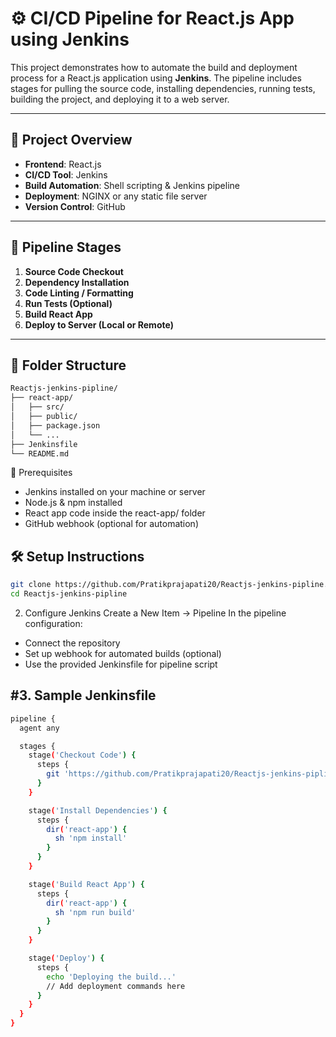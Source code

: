 # ⚙️ CI/CD Pipeline for React.js App using Jenkins

This project demonstrates how to automate the build and deployment process for a React.js application using **Jenkins**. The pipeline includes stages for pulling the source code, installing dependencies, running tests, building the project, and deploying it to a web server.

---

## 🚀 Project Overview

- **Frontend**: React.js  
- **CI/CD Tool**: Jenkins  
- **Build Automation**: Shell scripting & Jenkins pipeline  
- **Deployment**: NGINX or any static file server  
- **Version Control**: GitHub

---

## 🧱 Pipeline Stages

1. **Source Code Checkout**
2. **Dependency Installation**
3. **Code Linting / Formatting**
4. **Run Tests (Optional)**
5. **Build React App**
6. **Deploy to Server (Local or Remote)**

---

## 📂 Folder Structure

```bash
Reactjs-jenkins-pipline/
├── react-app/
│   ├── src/
│   ├── public/
│   ├── package.json
│   └── ...
├── Jenkinsfile
└── README.md

```

🔧 Prerequisites
  - Jenkins installed on your machine or server
  - Node.js & npm installed
  - React app code inside the react-app/ folder
  - GitHub webhook (optional for automation)

🛠️ Setup Instructions
---
```bash
git clone https://github.com/Pratikprajapati20/Reactjs-jenkins-pipline.git
cd Reactjs-jenkins-pipline
```
2. Configure Jenkins
Create a New Item → Pipeline
In the pipeline configuration:
  - Connect the repository
  - Set up webhook for automated builds (optional)
  - Use the provided Jenkinsfile for pipeline script

#3. Sample Jenkinsfile
---
```bash
pipeline {
  agent any

  stages {
    stage('Checkout Code') {
      steps {
        git 'https://github.com/Pratikprajapati20/Reactjs-jenkins-pipline.git'
      }
    }

    stage('Install Dependencies') {
      steps {
        dir('react-app') {
          sh 'npm install'
        }
      }
    }

    stage('Build React App') {
      steps {
        dir('react-app') {
          sh 'npm run build'
        }
      }
    }

    stage('Deploy') {
      steps {
        echo 'Deploying the build...'
        // Add deployment commands here
      }
    }
  }
}
```


